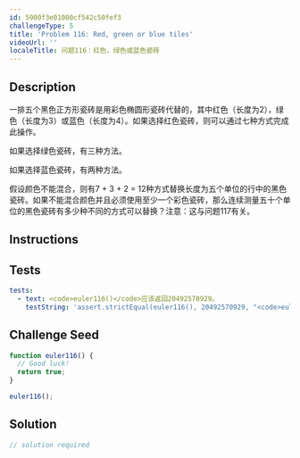 ```yaml
---
id: 5900f3e01000cf542c50fef3
challengeType: 5
title: 'Problem 116: Red, green or blue tiles'
videoUrl: ''
localeTitle: 问题116：红色，绿色或蓝色瓷砖
---
```


## Description
<section id="description">一排五个黑色正方形瓷砖是用彩色椭圆形瓷砖代替的，其中红色（长度为2），绿色（长度为3）或蓝色（长度为4）。如果选择红色瓷砖，则可以通过七种方式完成此操作。 <p>如果选择绿色瓷砖，有三种方法。 </p><p>如果选择蓝色瓷砖，有两种方法。 </p><p>假设颜色不能混合，则有7 + 3 + 2 = 12种方式替换长度为五个单位的行中的黑色瓷砖。如果不能混合颜色并且必须使用至少一个彩色瓷砖，那么连续测量五十个单位的黑色瓷砖有多少种不同的方式可以替换？注意：这与问题117有关。 </p></section>

## Instructions
<section id="instructions">
</section>

## Tests
<section id='tests'>

```yml
tests:
  - text: <code>euler116()</code>应该返回20492570929。
    testString: 'assert.strictEqual(euler116(), 20492570929, "<code>euler116()</code> should return 20492570929.");'

```

</section>

## Challenge Seed
<section id='challengeSeed'>

<div id='js-seed'>

```js
function euler116() {
  // Good luck!
  return true;
}

euler116();

```

</div>



</section>

## Solution
<section id='solution'>

```js
// solution required
```
</section>
